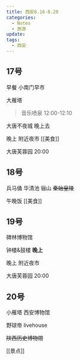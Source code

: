 ```yaml
---
title: 西安8.16-8.20
categories:
  - Notes
  - 旅游
update: 
tags:
  - 西安
---
```

## 17号

早餐 小南门早市

大雁塔 
>音乐喷泉 12:00-12:10

大唐不夜城 晚上去

晚上 附近夜市 [[美食]]

大唐芙蓉园 20:00
## 18号

兵马俑 华清池 骊山 ~~秦始皇陵~~

午晚饭 [[美食]]

## 19号

碑林博物馆

钟楼&鼓楼 **晚上**

晚上 附近夜市

大唐芙蓉园 20:00
## 20号

小雁塔 西安博物馆
 
野球帝 livehouse

~~陕西历史博物馆~~

[[景点]]